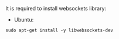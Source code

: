 It is required to install websockets library: 

+ Ubuntu:
```
sudo apt-get install -y libwebsockets-dev
```
